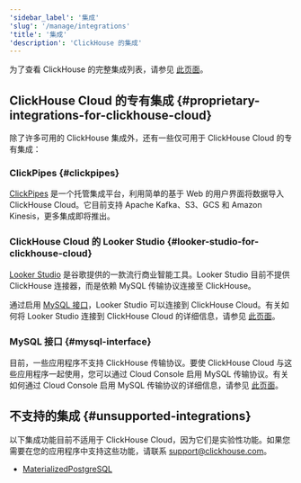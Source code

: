```yaml
---
'sidebar_label': '集成'
'slug': '/manage/integrations'
'title': '集成'
'description': 'ClickHouse 的集成'
---
```


为了查看 ClickHouse 的完整集成列表，请参见 [此页面](/integrations)。

## ClickHouse Cloud 的专有集成 {#proprietary-integrations-for-clickhouse-cloud}

除了许多可用的 ClickHouse 集成外，还有一些仅可用于 ClickHouse Cloud 的专有集成：

### ClickPipes {#clickpipes}

[ClickPipes](/integrations/clickpipes) 是一个托管集成平台，利用简单的基于 Web 的用户界面将数据导入 ClickHouse Cloud。它目前支持 Apache Kafka、S3、GCS 和 Amazon Kinesis，更多集成即将推出。

### ClickHouse Cloud 的 Looker Studio {#looker-studio-for-clickhouse-cloud}

[Looker Studio](https://lookerstudio.google.com/) 是谷歌提供的一款流行商业智能工具。Looker Studio 目前不提供 ClickHouse 连接器，而是依赖 MySQL 传输协议连接至 ClickHouse。

通过启用 [MySQL 接口](/interfaces/mysql)，Looker Studio 可以连接到 ClickHouse Cloud。有关如何将 Looker Studio 连接到 ClickHouse Cloud 的详细信息，请参见 [此页面](/interfaces/mysql#enabling-the-mysql-interface-on-clickhouse-cloud)。

### MySQL 接口 {#mysql-interface}

目前，一些应用程序不支持 ClickHouse 传输协议。要使 ClickHouse Cloud 与这些应用程序一起使用，您可以通过 Cloud Console 启用 MySQL 传输协议。有关如何通过 Cloud Console 启用 MySQL 传输协议的详细信息，请参见 [此页面](/interfaces/mysql#enabling-the-mysql-interface-on-clickhouse-cloud)。

## 不支持的集成 {#unsupported-integrations}

以下集成功能目前不适用于 ClickHouse Cloud，因为它们是实验性功能。如果您需要在您的应用程序中支持这些功能，请联系 support@clickhouse.com。

- [MaterializedPostgreSQL](/engines/table-engines/integrations/materialized-postgresql)
